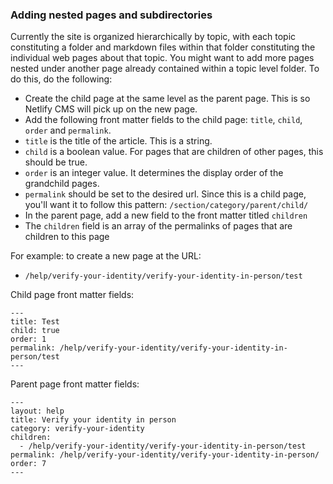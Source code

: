### Adding nested pages and subdirectories
Currently the site is organized hierarchically by topic, with each topic constituting a folder and markdown files within that folder constituting the individual web pages about that topic. You might want to add more pages nested under another page already contained within a topic level folder. To do this, do the following:
- Create the child page at the same level as the parent page. This is so Netlify CMS will pick up on the new page.
- Add the following front matter fields to the child page: `title`, `child`, `order` and `permalink`.
- `title` is the title of the article. This is a string.
- `child` is a boolean value. For pages that are children of other pages, this should be true.
- `order` is an integer value. It determines the display order of the grandchild pages.
- `permalink` should be set to the desired url. Since this is a child page, you'll want it to follow this pattern: `/section/category/parent/child/`
- In the parent page, add a new field to the front matter titled `children`
- The `children` field is an array of the permalinks of pages that are children to this page

For example: to create a new page at the URL: 
- `/help/verify-your-identity/verify-your-identity-in-person/test`

Child page front matter fields:
```
---
title: Test
child: true
order: 1
permalink: /help/verify-your-identity/verify-your-identity-in-person/test
---
```

Parent page front matter fields:
```
---
layout: help
title: Verify your identity in person
category: verify-your-identity
children: 
  - /help/verify-your-identity/verify-your-identity-in-person/test
permalink: /help/verify-your-identity/verify-your-identity-in-person/
order: 7
---
```
